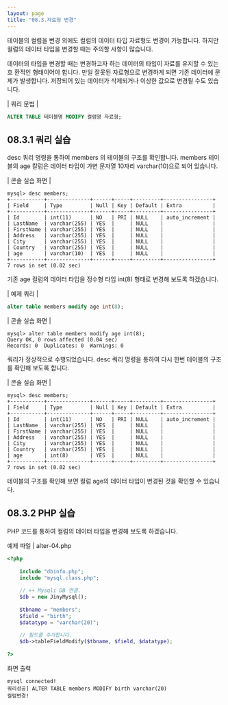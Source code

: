 ```yaml
---
layout: page
title: "08.3.자료형 변경"
--- 
```

테이블의 컬럼을 변경 외에도 컬럼의 데이터 타입 자료형도 변경이 가능합니다. 하지만 컬럼의 데이터 타입을 변경할 때는 주의할 사항이 많습니다.  

데이터의 타입을 변경할 때는 변경하고자 하는 데이터의 타입이 자료를 유지할 수 있는 호 환적인 형태이어야 합니다. 만일 잘못된 자료형으로 변경하게 되면 기존 데이터에 문제가 발생합니다. 저장되어 있는 데이터가 삭제되거나 이상한 값으로 변경될 수도 있습니다.  

| 쿼리 문법 | 
```sql
ALTER TABLE 테이블명 MODIFY 컬럼명 자료형; 
```

## 08.3.1 쿼리 실습 
desc 쿼리 명령을 통하여 members 의 테이블의 구조를 확인합니다. members 테이블의 age 칼럼은 데이터 타입이 가변 문자열 10자리 varchar(10)으로 되어 있습니다. 

| 콘솔 실습 화면 | 
```
mysql> desc members;
+-----------+--------------+------+-----+---------+----------------+
| Field     | Type         | Null | Key | Default | Extra          |
+-----------+--------------+------+-----+---------+----------------+
| Id        | int(11)      | NO   | PRI | NULL    | auto_increment |
| LastName  | varchar(255) | YES  |     | NULL    |                |
| FirstName | varchar(255) | YES  |     | NULL    |                |
| Address   | varchar(255) | YES  |     | NULL    |                |
| City      | varchar(255) | YES  |     | NULL    |                |
| Country   | varchar(255) | YES  |     | NULL    |                |
| age       | varchar(10)  | YES  |     | NULL    |                |
+-----------+--------------+------+-----+---------+----------------+
7 rows in set (0.02 sec)

```

기존 age 컬럼의 데이터 타입을 정수형 타입 int(8) 형태로 변경해 보도록 하겠습니다.  

| 예제 쿼리 | 
```sql
alter table members modify age int(8); 
```

| 콘솔 실습 화면 | 
```
mysql> alter table members modify age int(8);
Query OK, 0 rows affected (0.04 sec)
Records: 0  Duplicates: 0  Warnings: 0

```

쿼리가 정상적으로 수행되었습니다. desc 쿼리 명령을 통하여 다시 한번 테이블의 구조 를 확인해 보도록 합니다.  

| 콘솔 실습 화면 | 
```
mysql> desc members;
+-----------+--------------+------+-----+---------+----------------+
| Field     | Type         | Null | Key | Default | Extra          |
+-----------+--------------+------+-----+---------+----------------+
| Id        | int(11)      | NO   | PRI | NULL    | auto_increment |
| LastName  | varchar(255) | YES  |     | NULL    |                |
| FirstName | varchar(255) | YES  |     | NULL    |                |
| Address   | varchar(255) | YES  |     | NULL    |                |
| City      | varchar(255) | YES  |     | NULL    |                |
| Country   | varchar(255) | YES  |     | NULL    |                |
| age       | int(8)       | YES  |     | NULL    |                |
+-----------+--------------+------+-----+---------+----------------+
7 rows in set (0.02 sec)

```

테이블의 구조를 확인해 보면 컬럼 age의 데이터 타입이 변경된 것을 확인할 수 있습니다.  

## 08.3.2 PHP 실습 
PHP 코드를 통하여 컬럼의 데이터 타입을 변경해 보도록 하겠습니다.  

예제 파일 | alter-04.php 
```php
<?php
 
	include "dbinfo.php";
	include "mysql.class.php";
 
	// ++ Mysqli DB 연결.
	$db = new JinyMysql();
 
	$tbname = "members";
	$field = "birth";
	$datatype = "varchar(20)";
    
	// 필드를 추가합니다.
	$db->tableFieldModify($tbname, $field, $datatype);
 
?>

```

화면 출력 
```
mysql connected!
쿼리성공] ALTER TABLE members MODIFY birth varchar(20)
컬럼변경!
```